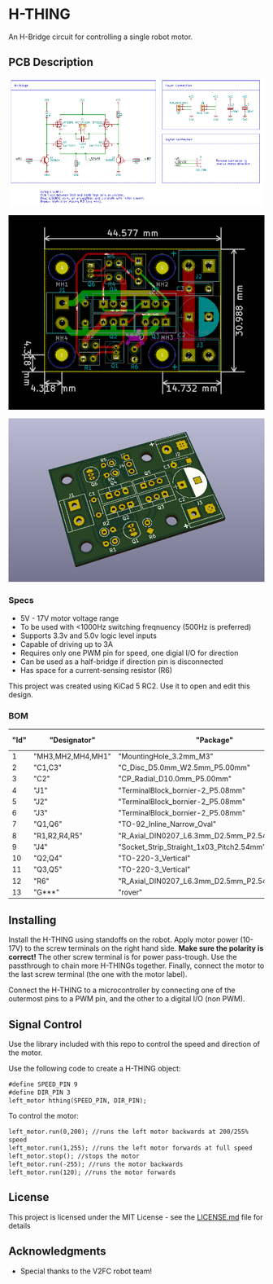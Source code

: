 # H-THING

An H-Bridge circuit for controlling a single robot motor.

## PCB Description

![Schematic](https://raw.githubusercontent.com/Arrakark/H-THING/master/schematic.png)

![PCB](https://raw.githubusercontent.com/Arrakark/H-THING/master/pcb.png)

![3d view](https://raw.githubusercontent.com/Arrakark/H-THING/master/3d.png)

### Specs

* 5V - 17V motor voltage range
* To be used with <1000Hz switching freqnuency (500Hz is preferred)
* Supports 3.3v and 5.0v logic level inputs
* Capable of driving up to 3A
* Requires only one PWM pin for speed, one digial I/O for direction
* Can be used as a half-bridge if direction pin is disconnected
* Has space for a current-sensing resistor (R6)

This project was created using KiCad 5 RC2. Use it to open and edit this design.

### BOM

| "Id" | "Designator"      | "Package"                                        | "Quantity" | "Designation"           | "Supplier and ref" |  |  | 
|------|-------------------|--------------------------------------------------|------------|-------------------------|--------------------|--|--| 
| 1    | "MH3,MH2,MH4,MH1" | "MountingHole_3.2mm_M3"                          | 4          | "MountingHole_3.2mm_M3" |                    |  |  | 
| 2    | "C1,C3"           | "C_Disc_D5.0mm_W2.5mm_P5.00mm"                   | 2          | "100nF"                 |                    |  |  | 
| 3    | "C2"              | "CP_Radial_D10.0mm_P5.00mm"                      | 1          | "470uF"                 |                    |  |  | 
| 4    | "J1"              | "TerminalBlock_bornier-2_P5.08mm"                | 1          | "MOTOR_CON"             |                    |  |  | 
| 5    | "J2"              | "TerminalBlock_bornier-2_P5.08mm"                | 1          | "PWR_PASSTHRU"          |                    |  |  | 
| 6    | "J3"              | "TerminalBlock_bornier-2_P5.08mm"                | 1          | "MAIN_PWR"              |                    |  |  | 
| 7    | "Q1,Q6"           | "TO-92_Inline_Narrow_Oval"                       | 2          | "2N3904"                |                    |  |  | 
| 8    | "R1,R2,R4,R5"     | "R_Axial_DIN0207_L6.3mm_D2.5mm_P2.54mm_Vertical" | 4          | "1k00"                  |                    |  |  | 
| 9    | "J4"              | "Socket_Strip_Straight_1x03_Pitch2.54mm"         | 1          | "SIG_CON"               |                    |  |  | 
| 10   | "Q2,Q4"           | "TO-220-3_Vertical"                              | 2          | "IRF5305"               |                    |  |  | 
| 11   | "Q3,Q5"           | "TO-220-3_Vertical"                              | 2          | "HUF75321"              |                    |  |  | 
| 12   | "R6"              | "R_Axial_DIN0207_L6.3mm_D2.5mm_P2.54mm_Vertical" | 1          | "0R20"                  |                    |  |  | 
| 13   | "G***"            | "rover"                                          | 1          | "LOGO"                  |                    |  |  | 


## Installing

Install the H-THING using standoffs on the robot. Apply motor power (10-17V) to the screw terminals on the right hand side. **Make sure the polarity is correct!** The other screw terminal is for power pass-trough. Use the passthrough to chain more H-THINGs together. Finally, connect the motor to the last screw terminal (the one with the motor label).

Connect the H-THING to a microcontroller by connecting one of the outermost pins to a PWM pin, and the other to a digital I/O (non PWM).

## Signal Control

Use the library included with this repo to control the speed and direction of the motor. 

Use the following code to create a H-THING object:
```
#define SPEED_PIN 9 
#define DIR_PIN 3 
left_motor hthing(SPEED_PIN, DIR_PIN);
```
To control the motor:
```
left_motor.run(0,200); //runs the left motor backwards at 200/255% speed
left_motor.run(1,255); //runs the left motor forwards at full speed
left_motor.stop(); //stops the motor
left_motor.run(-255); //runs the motor backwards
left_motor.run(120); //runs the motor forwards
```

## License

This project is licensed under the MIT License - see the [LICENSE.md](https://github.com/Arrakark/H-THING/blob/master/LICENSE) file for details

## Acknowledgments

* Special thanks to the V2FC robot team!

